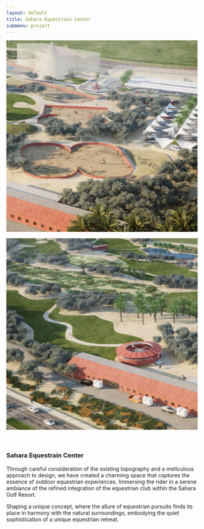 ```yaml
---
layout: default
title: Sahara Equestrain Center
submenu: project
---
```



![Sahara Equestrain Center](/works/sahara-equestrain-center/eight_00001.jpg)

![Sahara Equestrain Center](/works/sahara-equestrain-center/eight_00002.jpg)


<br id="scr-to-here" />

### Sahara Equestrain Center


Through careful consideration of the existing topography and a meticulous approach to design, we have created a charming space that captures the essence of outdoor equestrian experiences. Immersing the rider in a serene ambiance of the refined integration of the equestrian club within the Sahara Golf Resort.

Shaping a unique concept, where the allure of equestrian pursuits finds its place in harmony with the natural surroundings, embodying the quiet sophistication of a unique equestrian retreat.
